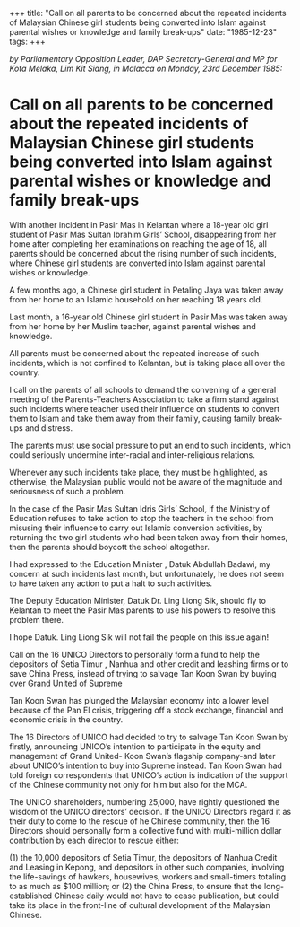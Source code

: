 +++ 
title: "Call on all parents to be concerned about the repeated incidents of Malaysian Chinese girl students being converted into Islam against parental wishes or knowledge and family break-ups"
date: "1985-12-23"
tags:
+++

_by Parliamentary Opposition Leader, DAP Secretary-General and MP for Kota Melaka, Lim Kit Siang, in Malacca on Monday, 23rd December 1985:_

# Call on all parents to be concerned about the repeated incidents of Malaysian Chinese girl students being converted into Islam against parental wishes or knowledge and family break-ups

With another incident in Pasir Mas in Kelantan where a 18-year old girl student of Pasir Mas Sultan Ibrahim Girls’ School, disappearing from her home after completing her examinations on reaching the age of 18, all parents should be concerned about the rising number of such incidents, where Chinese girl students are converted into Islam against parental wishes or knowledge.</u>

A few months ago, a Chinese girl student in Petaling Jaya was taken away from her home to an Islamic household on her reaching 18 years old.

Last month, a 16-year old Chinese girl student in Pasir Mas was taken away from her home by her Muslim teacher, against parental wishes and knowledge.

All parents must be concerned about the repeated increase of such incidents, which is not confined to Kelantan, but is taking place all over the country.

I call on the parents of all schools to demand the convening of a general meeting of the Parents-Teachers Association to take a firm stand against such incidents where teacher used their influence on students to convert them to Islam and take them away from their family, causing family break-ups and distress.

The parents must use social pressure to put an end to such incidents, which could seriously undermine inter-racial and inter-religious relations.

Whenever any such incidents take place, they must be highlighted, as otherwise, the Malaysian public would not be aware of the magnitude and seriousness of such a problem.

In the case of the Pasir Mas Sultan Idris Girls’ School, if the Ministry of Education refuses to take action to stop the teachers in the school from misusing their influence to carry out Islamic conversion activities, by returning the two girl students who had been taken away from their homes, then the parents should boycott the school altogether.

I had expressed to the Education Minister , Datuk Abdullah Badawi, my concern at such incidents last month, but unfortunately, he does not seem to have taken any action to put a halt to such activities.

The Deputy Education Minister, Datuk Dr. Ling Liong Sik, should fly to Kelantan to meet the Pasir Mas parents to use his powers to resolve this problem there.

I hope Datuk. Ling Liong Sik will not fail the people on this issue again!

Call on the 16 UNICO Directors to personally form a fund to help the depositors of Setia Timur , Nanhua and other credit and leashing firms or to save China Press, instead of trying to salvage Tan Koon Swan by buying over Grand United of Supreme

Tan Koon Swan has plunged the Malaysian economy into a lower level because of the Pan El crisis, triggering off a stock exchange, financial and economic crisis in the country.

The 16 Directors of UNICO had decided to try to salvage Tan Koon Swan by firstly, announcing UNICO’s intention to participate in the equity and management of Grand United- Koon Swan’s flagship company-and later about UNICO’s intention to buy into Supreme instead. Tan Koon Swan had told foreign correspondents that UNICO’s action is indication of the support of the Chinese community not only for him but also for the MCA.

The UNICO shareholders, numbering 25,000, have rightly questioned the wisdom of the UNICO directors’ decision. If the UNICO Directors regard it as their duty to come to the rescue of he Chinese community, then the 16 Directors should personally form a collective fund with multi-million dollar contribution by each director to rescue either:

(1)	the 10,000 depositors of Setia Timur, the depositors of Nanhua Credit and Leasing in Kepong, and depositors in other such companies, involving the life-savings of hawkers, housewives, workers and small-timers totaling to as much as $100 million; or
(2)	the China Press, to ensure that the long-established Chinese daily would not have to cease publication, but could take its place in the front-line of cultural development of the Malaysian Chinese.           
 
